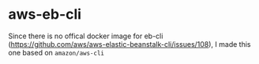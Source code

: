 # aws-eb-cli

Since there is no offical docker image for eb-cli (https://github.com/aws/aws-elastic-beanstalk-cli/issues/108), I made this one based on `amazon/aws-cli`
